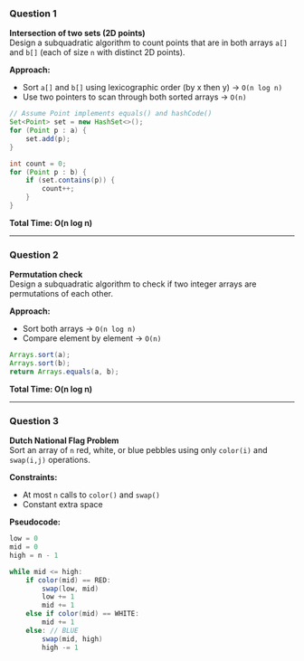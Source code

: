 ### Question 1

**Intersection of two sets (2D points)**  
Design a subquadratic algorithm to count points that are in both arrays `a[]` and `b[]` (each of size `n` with distinct 2D points).

**Approach:**

- Sort `a[]` and `b[]` using lexicographic order (by x then y) → `O(n log n)`
- Use two pointers to scan through both sorted arrays → `O(n)`

```java
// Assume Point implements equals() and hashCode()
Set<Point> set = new HashSet<>();
for (Point p : a) {
    set.add(p);
}

int count = 0;
for (Point p : b) {
    if (set.contains(p)) {
        count++;
    }
}
```


**Total Time: O(n log n)**

---

### Question 2

**Permutation check**  
Design a subquadratic algorithm to check if two integer arrays are permutations of each other.

**Approach:**

- Sort both arrays → `O(n log n)`
- Compare element by element → `O(n)`
  
```java
Arrays.sort(a);
Arrays.sort(b);
return Arrays.equals(a, b);
```

**Total Time: O(n log n)**

---

### Question 3

**Dutch National Flag Problem**  
Sort an array of `n` red, white, or blue pebbles using only `color(i)` and `swap(i,j)` operations.

**Constraints:**
- At most `n` calls to `color()` and `swap()`
- Constant extra space

**Pseudocode:**

```java
low = 0
mid = 0
high = n - 1

while mid <= high:
    if color(mid) == RED:
        swap(low, mid)
        low += 1
        mid += 1
    else if color(mid) == WHITE:
        mid += 1
    else: // BLUE
        swap(mid, high)
        high -= 1
```
